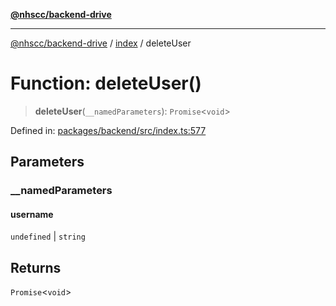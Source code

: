 [**@nhscc/backend-drive**](../../README.md)

***

[@nhscc/backend-drive](../../README.md) / [index](../README.md) / deleteUser

# Function: deleteUser()

> **deleteUser**(`__namedParameters`): `Promise`\<`void`\>

Defined in: [packages/backend/src/index.ts:577](https://github.com/nhscc/drive.api.hscc.bdpa.org/blob/778d79f3487f712a80fb10da82bed3843d3db5fd/packages/backend/src/index.ts#L577)

## Parameters

### \_\_namedParameters

#### username

`undefined` \| `string`

## Returns

`Promise`\<`void`\>
